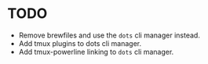 # TODO

- Remove brewfiles and use the `dots` cli manager instead.
- Add tmux plugins to dots cli manager.
- Add tmux-powerline linking to `dots` cli manager.

